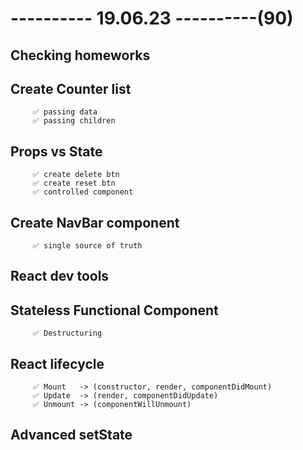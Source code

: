 # ---------- 19.06.23 ----------(90)

## Checking homeworks

## Create Counter list

         ✅ passing data
         ✅ passing children

## Props vs State

         ✅ create delete btn
         ✅ create reset btn
         ✅ controlled component

## Create NavBar component

         ✅ single source of truth

## React dev tools

## Stateless Functional Component

         ✅ Destructuring

## React lifecycle

         ✅ Mount   -> (constructor, render, componentDidMount)
         ✅ Update  -> (render, componentDidUpdate)
         ✅ Unmount -> (componentWillUnmount)

## Advanced setState
